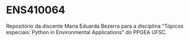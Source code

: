 # ENS410064
Repositório da discente Maria Eduarda Bezerra para a disciplina "Tópicos especiais: Python in Environmental Applications" do PPGEA UFSC.

